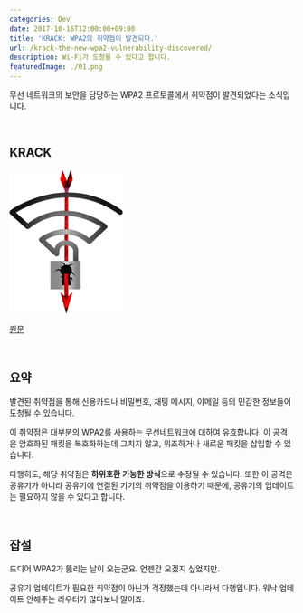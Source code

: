 ```yaml
---
categories: Dev
date: 2017-10-16T12:00:00+09:00
title: 'KRACK: WPA2의 취약점이 발견되다.'
url: /krack-the-new-wpa2-vulnerability-discovered/
description: Wi-Fi가 도청될 수 있다고 합니다.
featuredImage: ./01.png
---
```


무선 네트워크의 보안을 담당하는 WPA2 프로토콜에서 취약점이 발견되었다는 소식입니다.

&nbsp;

## KRACK

![KRACK](01.png)

[원문](https://www.krackattacks.com/#intro)

&nbsp;

## 요약

발견된 취약점을 통해 신용카드나 비밀번호, 채팅 메시지, 이메일 등의 민감한 정보들이 도청될 수 있습니다.

이 취약점은 대부분의 WPA2를 사용하는 무선네트워크에 대하여 유효합니다. 이 공격은 암호화된 패킷을 복호화하는데 그치지 않고, 위조하거나 새로운 패킷을 삽입할 수 있습니다.

다행히도, 해당 취약점은 **하위호환 가능한 방식**으로 수정될 수 있습니다. 또한 이 공격은 공유기가 아니라 공유기에 연결된 기기의 취약점을 이용하기 때문에, 공유기의 업데이트는 필요하지 않을 수 있다고 합니다.

&nbsp;

## 잡설

드디어 WPA2가 뚫리는 날이 오는군요. 언젠간 오겠지 싶었지만.

공유기 업데이트가 필요한 취약점이 아닌가 걱정했는데 아니라서 다행입니다. 워낙 업데이트 안해주는 라우터가 많다보니 말이죠.
